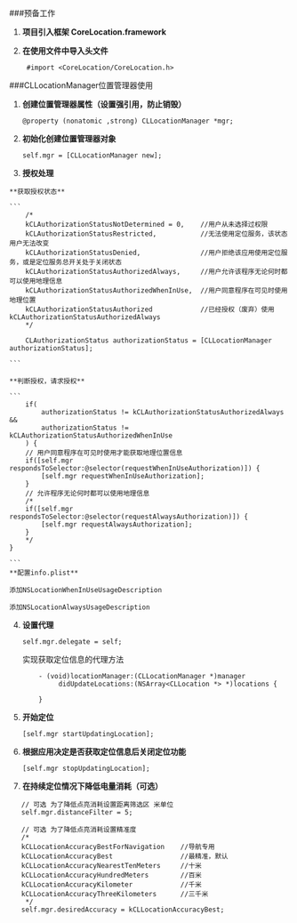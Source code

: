  
###预备工作
 
1. **项目引入框架 CoreLocation.framework**
 
2. **在使用文件中导入头文件**

		#import <CoreLocation/CoreLocation.h>

###CLLocationManager位置管理器使用

 1. **创建位置管理器属性（设置强引用，防止销毁）**
		
		@property (nonatomic ,strong) CLLocationManager *mgr;

 2. **初始化创建位置管理器对象**
		
		self.mgr = [CLLocationManager new];

 3.  **授权处理**
 
	**获取授权状态**
	
	```
		/*
		kCLAuthorizationStatusNotDetermined = 0,    //用户从未选择过权限
     	kCLAuthorizationStatusRestricted,           //无法使用定位服务，该状态用户无法改变
     	kCLAuthorizationStatusDenied,               //用户拒绝该应用使用定位服务，或是定位服务总开关处于关闭状态
     	kCLAuthorizationStatusAuthorizedAlways,     //用户允许该程序无论何时都可以使用地理信息
     	kCLAuthorizationStatusAuthorizedWhenInUse,  //用户同意程序在可见时使用地理位置
     	kCLAuthorizationStatusAuthorized            //已经授权（废弃）使用kCLAuthorizationStatusAuthorizedAlways
		*/
	
    	CLAuthorizationStatus authorizationStatus = [CLLocationManager authorizationStatus];
	
	```
 	
 	**判断授权，请求授权**
 	
 	```
 		if(
       		authorizationStatus != kCLAuthorizationStatusAuthorizedAlways &&
       		authorizationStatus != kCLAuthorizationStatusAuthorizedWhenInUse
    	) {
        // 用户同意程序在可见时使用才能获取地理位置信息
        if([self.mgr respondsToSelector:@selector(requestWhenInUseAuthorization)]) {
            [self.mgr requestWhenInUseAuthorization];
        }
        // 允许程序无论何时都可以使用地理信息
        /*
        if([self.mgr respondsToSelector:@selector(requestAlwaysAuthorization)]) {
            [self.mgr requestAlwaysAuthorization];
        }
        */
    }
 		
 	```
 	**配置info.plist**
 	
 	添加NSLocationWhenInUseUsageDescription
 	
 	添加NSLocationAlwaysUsageDescription
 	
 4. **设置代理**
 
 		self.mgr.delegate = self;
 		
 	实现获取定位信息的代理方法
 	
 	```
 		- (void)locationManager:(CLLocationManager *)manager
     		 didUpdateLocations:(NSArray<CLLocation *> *)locations {
    		
    	} 
	```
 5. **开始定位**
 	
 		[self.mgr startUpdatingLocation];
 		
 6. **根据应用决定是否获取定位信息后关闭定位功能**

		[self.mgr stopUpdatingLocation];
		
 7. **在持续定位情况下降低电量消耗（可选）**
 
 ```
 	// 可选 为了降低点亮消耗设置距离筛选区 米单位
    self.mgr.distanceFilter = 5;
    
    // 可选 为了降低点亮消耗设置精准度
    /*
    kCLLocationAccuracyBestForNavigation    //导航专用
    kCLLocationAccuracyBest                 //最精准，默认
    kCLLocationAccuracyNearestTenMeters     //十米
    kCLLocationAccuracyHundredMeters        //百米
    kCLLocationAccuracyKilometer            //千米
    kCLLocationAccuracyThreeKilometers      //三千米
     */
    self.mgr.desiredAccuracy = kCLLocationAccuracyBest;
 
 ```